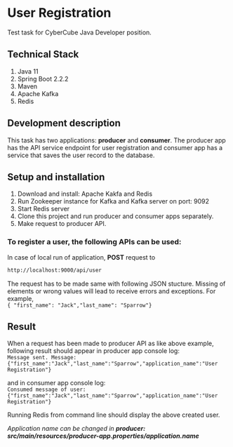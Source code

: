 # User Registration
Test task for CyberCube Java Developer position. 

## Technical Stack
1. Java 11
2. Spring Boot 2.2.2
3. Maven
4. Apache Kafka
5. Redis

## Development description
This task has two applications: **producer** and **consumer**. The producer app has the API service endpoint for user registration and consumer app has a service that saves the user record to the database.

## Setup and installation
1. Download and install: Apache Kakfa and Redis
2. Run Zookeeper instance for Kafka and Kafka server on port: 9092
3. Start Redis server
4. Clone this project and run producer and consumer apps separately.
5. Make request to producer API.

### To register a user, the following APIs can be used:
In case of local run of application, **POST** request to
```sh
http://localhost:9000/api/user
```
The request has to be made same with following JSON stucture. Missing of elements or wrong values will lead to receive errors and exceptions. For example,  
`{ "first_name": "Jack","last_name": "Sparrow"}`

## Result
When a request has been made to producer API as like above example, following result should appear in producer app console log:  
`Message sent. Message: {"first_name":"Jack","last_name":"Sparrow","application_name":"User Registration"}`

and in consumer app console log:  
`Consumed message of user: {"first_name":"Jack","last_name":"Sparrow","application_name":"User Registration"}`

Running Redis from command line should display the above created user.

*Application name can be changed in **producer: src/main/resources/producer-app.properties/application.name***
